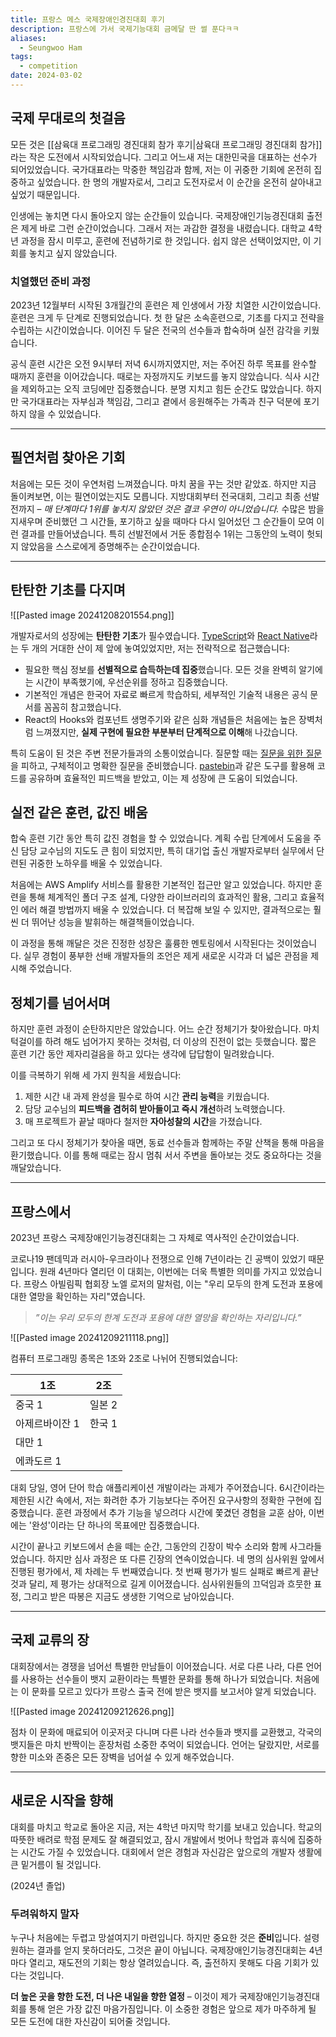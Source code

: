 ```yaml
---
title: 프랑스 메스 국제장애인경진대회 후기
description: 프랑스에 가서 국제기능대회 금메달 딴 썰 푼다ㅋㅋ
aliases:
  - Seungwoo Ham
tags:
  - competition
date: 2024-03-02
---
```

## 국제 무대로의 첫걸음

모든 것은 [[삼육대 프로그래밍 경진대회 참가 후기|삼육대 프로그래밍 경진대회 참가]]라는 작은 도전에서 시작되었습니다. 그리고 어느새 저는 대한민국을 대표하는 선수가 되어있었습니다. 국가대표라는 막중한 책임감과 함께, 저는 이 귀중한 기회에 온전히 집중하고 싶었습니다. 한 명의 개발자로서, 그리고 도전자로서 이 순간을 온전히 살아내고 싶었기 때문입니다.

인생에는 놓치면 다시 돌아오지 않는 순간들이 있습니다. 국제장애인기능경진대회 출전은 제게 바로 그런 순간이었습니다. 그래서 저는 과감한 결정을 내렸습니다. 대학교 4학년 과정을 잠시 미루고, 훈련에 전념하기로 한 것입니다. 쉽지 않은 선택이었지만, 이 기회를 놓치고 싶지 않았습니다.

### 치열했던 준비 과정

2023년 12월부터 시작된 3개월간의 훈련은 제 인생에서 가장 치열한 시간이었습니다. 훈련은 크게 두 단계로 진행되었습니다. 첫 한 달은 소속훈련으로, 기초를 다지고 전략을 수립하는 시간이었습니다. 이어진 두 달은 전국의 선수들과 합숙하며 실전 감각을 키웠습니다.

공식 훈련 시간은 오전 9시부터 저녁 6시까지였지만, 저는 주어진 하루 목표를 완수할 때까지 훈련을 이어갔습니다. 때로는 자정까지도 키보드를 놓지 않았습니다. 식사 시간을 제외하고는 오직 코딩에만 집중했습니다. 분명 지치고 힘든 순간도 많았습니다. 하지만 국가대표라는 자부심과 책임감, 그리고 곁에서 응원해주는 가족과 친구 덕분에 포기하지 않을 수 있었습니다.

---

## 필연처럼 찾아온 기회

처음에는 모든 것이 우연처럼 느껴졌습니다. 마치 꿈을 꾸는 것만 같았죠. 하지만 지금 돌이켜보면, 이는 필연이었는지도 모릅니다. 지방대회부터 전국대회, 그리고 최종 선발전까지 – *매 단계마다 1위를 놓치지 않았던 것은 결코 우연이 아니었습니다.* 수많은 밤을 지새우며 준비했던 그 시간들, 포기하고 싶을 때마다 다시 일어섰던 그 순간들이 모여 이런 결과를 만들어냈습니다. 특히 선발전에서 거둔 종합점수 1위는 그동안의 노력이 헛되지 않았음을 스스로에게 증명해주는 순간이었습니다.

---

## 탄탄한 기초를 다지며

![[Pasted image 20241208201554.png]]

개발자로서의 성장에는 **탄탄한 기초**가 필수였습니다. [TypeScript](https://www.typescriptlang.org/docs/)와 [React Native](https://reactnative.dev/docs/getting-started)라는 두 개의 거대한 산이 제 앞에 놓여있었지만, 저는 전략적으로 접근했습니다:

- 필요한 핵심 정보를 **선별적으로 습득하는데 집중**했습니다. 모든 것을 완벽히 알기에는 시간이 부족했기에, 우선순위를 정하고 집중했습니다.
- 기본적인 개념은 한국어 자료로 빠르게 학습하되, 세부적인 기술적 내용은 공식 문서를 꼼꼼히 참고했습니다.
- React의 Hooks와 컴포넌트 생명주기와 같은 심화 개념들은 처음에는 높은 장벽처럼 느껴졌지만, **실제 구현에 필요한 부분부터 단계적으로 이해**해 나갔습니다.

특히 도움이 된 것은 주변 전문가들과의 소통이었습니다. 질문할 때는 [질문을 위한 질문](https://dontasktoask.com/ko/)을 피하고, 구체적이고 명확한 질문을 준비했습니다. [pastebin](http://pastebin.com/)과 같은 도구를 활용해 코드를 공유하며 효율적인 피드백을 받았고, 이는 제 성장에 큰 도움이 되었습니다.

## 실전 같은 훈련, 값진 배움

합숙 훈련 기간 동안 특히 값진 경험을 할 수 있었습니다. 계획 수립 단계에서 도움을 주신 담당 교수님의 지도도 큰 힘이 되었지만, 특히 대기업 출신 개발자로부터 실무에서 단련된 귀중한 노하우를 배울 수 있었습니다.

처음에는 AWS Amplify 서비스를 활용한 기본적인 접근만 알고 있었습니다. 하지만 훈련을 통해 체계적인 폴더 구조 설계, 다양한 라이브러리의 효과적인 활용, 그리고 효율적인 에러 해결 방법까지 배울 수 있었습니다. 더 복잡해 보일 수 있지만, 결과적으로는 훨씬 더 뛰어난 성능을 발휘하는 해결책들이었습니다.

이 과정을 통해 깨달은 것은 진정한 성장은 훌륭한 멘토링에서 시작된다는 것이었습니다. 실무 경험이 풍부한 선배 개발자들의 조언은 제게 새로운 시각과 더 넓은 관점을 제시해 주었습니다.

## 정체기를 넘어서며

하지만 훈련 과정이 순탄하지만은 않았습니다. 어느 순간 정체기가 찾아왔습니다. 마치 턱걸이를 하려 해도 넘어가지 못하는 것처럼, 더 이상의 진전이 없는 듯했습니다. 짧은 훈련 기간 동안 제자리걸음을 하고 있다는 생각에 답답함이 밀려왔습니다.

이를 극복하기 위해 세 가지 원칙을 세웠습니다:

1. 제한 시간 내 과제 완성을 필수로 하여 시간 **관리 능력**을 키웠습니다.
2. 담당 교수님의 **피드백을 겸허히 받아들이고 즉시 개선**하려 노력했습니다.
3. 매 프로젝트가 끝날 때마다 철저한 **자아성찰의 시간**을 가졌습니다.

그리고 또 다시 정체기가 찾아올 때면, 동료 선수들과 함께하는 주말 산책을 통해 마음을 환기했습니다. 이를 통해 때로는 잠시 멈춰 서서 주변을 돌아보는 것도 중요하다는 것을 깨달았습니다.

---

## 프랑스에서

2023년 프랑스 국제장애인기능경진대회는 그 자체로 역사적인 순간이었습니다.

코로나19 팬데믹과 러시아-우크라이나 전쟁으로 인해 7년이라는 긴 공백이 있었기 때문입니다. 원래 4년마다 열리던 이 대회는, 이번에는 더욱 특별한 의미를 가지고 있었습니다. 프랑스 아빌림픽 협회장 노엘 로저의 말처럼, 이는 "우리 모두의 한계 도전과 포용에 대한 열망을 확인하는 자리"였습니다.

> *”이는 우리 모두의 한계 도전과 포용에 대한 열망을 확인하는 자리입니다.”*

![[Pasted image 20241209211118.png]]

컴퓨터 프로그래밍 종목은 1조와 2조로 나뉘어 진행되었습니다:

| 1조       | 2조   |
| -------- | ---- |
| 중국 1     | 일본 2 |
| 아제르바이잔 1 | 한국 1 |
| 대만 1     |      |
| 에콰도르 1   |      |

대회 당일, 영어 단어 학습 애플리케이션 개발이라는 과제가 주어졌습니다. 6시간이라는 제한된 시간 속에서, 저는 화려한 추가 기능보다는 주어진 요구사항의 정확한 구현에 집중했습니다. 훈련 과정에서 추가 기능을 넣으려다 시간에 쫓겼던 경험을 교훈 삼아, 이번에는 '완성'이라는 단 하나의 목표에만 집중했습니다.

시간이 끝나고 키보드에서 손을 떼는 순간, 그동안의 긴장이 박수 소리와 함께 사그라들었습니다. 하지만 심사 과정은 또 다른 긴장의 연속이었습니다. 네 명의 심사위원 앞에서 진행된 평가에서, 제 차례는 두 번째였습니다. 첫 번째 평가가 빌드 실패로 빠르게 끝난 것과 달리, 제 평가는 상대적으로 길게 이어졌습니다. 심사위원들의 끄덕임과 흐뭇한 표정, 그리고 받은 따봉은 지금도 생생한 기억으로 남아있습니다.

---

## 국제 교류의 장

대회장에서는 경쟁을 넘어선 특별한 만남들이 이어졌습니다. 서로 다른 나라, 다른 언어를 사용하는 선수들이 뱃지 교환이라는 특별한 문화를 통해 하나가 되었습니다. 처음에는 이 문화를 모르고 있다가 프랑스 출국 전에 받은 뱃지를 보고서야 알게 되었습니다.

![[Pasted image 20241209212626.png]]

점차 이 문화에 매료되어 이곳저곳 다니며 다른 나라 선수들과 뱃지를 교환했고, 각국의 뱃지들은 마치 반짝이는 훈장처럼 소중한 추억이 되었습니다. 언어는 달랐지만, 서로를 향한 미소와 존중은 모든 장벽을 넘어설 수 있게 해주었습니다.

---

## 새로운 시작을 향해

대회를 마치고 학교로 돌아온 지금, 저는 4학년 마지막 학기를 보내고 있습니다. 학교의 따뜻한 배려로 학점 문제도 잘 해결되었고, 잠시 개발에서 벗어나 학업과 휴식에 집중하는 시간도 가질 수 있었습니다. 대회에서 얻은 경험과 자신감은 앞으로의 개발자 생활에 큰 밑거름이 될 것입니다.

(2024년 졸업)

### 두려워하지 말자

누구나 처음에는 두렵고 망설여지기 마련입니다. 하지만 중요한 것은 **준비**입니다. 설령 원하는 결과를 얻지 못하더라도, 그것은 끝이 아닙니다. 국제장애인기능경진대회는 4년마다 열리고, 재도전의 기회는 항상 열려있습니다. 즉, 출전하지 못해도 다음 기회가 있다는 것입니다.

**더 높은 곳을 향한 도전, 더 나은 내일을 향한 열정** – 이것이 제가 국제장애인기능경진대회를 통해 얻은 가장 값진 마음가짐입니다. 이 소중한 경험은 앞으로 제가 마주하게 될 모든 도전에 대한 자신감이 되어줄 것입니다.